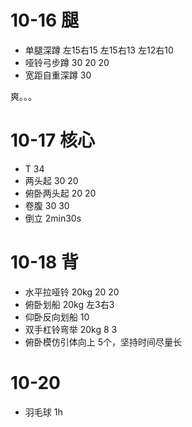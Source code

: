 # 10-16 腿

* 单腿深蹲 左15右15 左15右13 左12右10
* 哑铃弓步蹲 30 20 20
* 宽距自重深蹲 30

爽。。。

# 10-17 核心

* T 34
* 两头起 30 20 
* 俯卧两头起 20 20
* 卷腹 30 30
* 倒立 2min30s

# 10-18 背

* 水平拉哑铃 20kg 20 20 
* 俯卧划船 20kg 左3右3
* 仰卧反向划船 10 
* 双手杠铃弯举 20kg 8 3
* 俯卧模仿引体向上 5个，坚持时间尽量长

# 10-20 

* 羽毛球 1h
